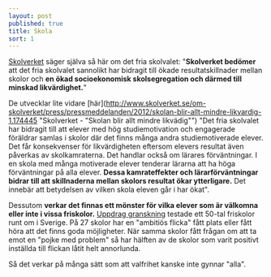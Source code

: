```yaml
---
layout: post
published: true
title: Skola
sort: 1
---
```





[Skolverket](http://www.skolverket.se/statistik-och-utvardering/nyhetsarkiv/2.7602/skolverkets-slutsatser-om-likvardighet-och-det-fria-skolvalets-effekter-1.211468) säger själva så här om det fria skolvalet: "**Skolverket bedömer** att det fria skolvalet sannolikt har bidragit till ökade resultatskillnader mellan skolor och **en ökad socioekonomisk skolsegregation och därmed till minskad likvärdighet.**"

De utvecklar lite vidare [här](http://www.skolverket.se/om-skolverket/press/pressmeddelanden/2012/skolan-blir-allt-mindre-likvardig-1.174445  "Skolverket - "Skolan blir allt mindre likvädig"") "Det fria skolvalet har bidragit till att elever med hög studiemotivation och engagerade föräldrar samlas i skolor där det finns många andra studiemotiverade elever. Det får konsekvenser för likvärdigheten eftersom elevers resultat även påverkas av skolkamraterna. Det handlar också om lärares förväntningar. I en skola med många motiverade elever tenderar lärarna att ha höga förväntningar  på alla elever. **Dessa kamrateffekter och lärarförväntningar bidrar till att skillnaderna mellan skolors resultat ökar ytterligare.** Det innebär att betydelsen av vilken skola eleven går i har ökat". 

Dessutom **verkar det finnas ett mönster för vilka elever som är välkomna eller inte i vissa friskolor.** [Uppdrag granskning](http://www.svt.se/ug/friskolor-valjer-bort-besvarliga-elever) testade ett 50-tal friskolor runt om i Sverige. På 27 skolor har en "ambitiös flicka" fått plats eller fått höra att det finns goda möjligheter. När samma skolor fått frågan om att ta emot en "pojke med problem" så har hälften av de skolor som varit positivt inställda till flickan låtit helt annorlunda.

Så det verkar på många sätt som att valfrihet kanske inte gynnar "alla".
